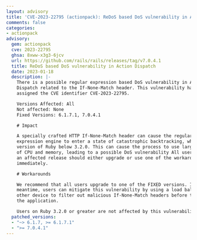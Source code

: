 ```yaml
---
layout: advisory
title: 'CVE-2023-22795 (actionpack): ReDoS based DoS vulnerability in Action Dispatch'
comments: false
categories:
- actionpack
advisory:
  gem: actionpack
  cve: 2023-22795
  ghsa: 8xww-x3g3-6jcv
  url: https://github.com/rails/rails/releases/tag/v7.0.4.1
  title: ReDoS based DoS vulnerability in Action Dispatch
  date: 2023-01-18
  description: |-
    There is a possible regular expression based DoS vulnerability in Action
    Dispatch related to the If-None-Match header. This vulnerability has been
    assigned the CVE identifier CVE-2023-22795.

    Versions Affected: All
    Not affected: None
    Fixed Versions: 6.1.7.1, 7.0.4.1

    # Impact

    A specially crafted HTTP If-None-Match header can cause the regular
    expression engine to enter a state of catastrophic backtracking, when on a
    version of Ruby below 3.2.0. This can cause the process to use large amounts
    of CPU and memory, leading to a possible DoS vulnerability All users running
    an affected release should either upgrade or use one of the workarounds
    immediately.

    # Workarounds

    We recommend that all users upgrade to one of the FIXED versions. In the
    meantime, users can mitigate this vulnerability by using a load balancer or
    other device to filter out malicious If-None-Match headers before they reach
    the application.

    Users on Ruby 3.2.0 or greater are not affected by this vulnerability.
  patched_versions:
  - "~> 6.1.7, >= 6.1.7.1"
  - ">= 7.0.4.1"
---
```

